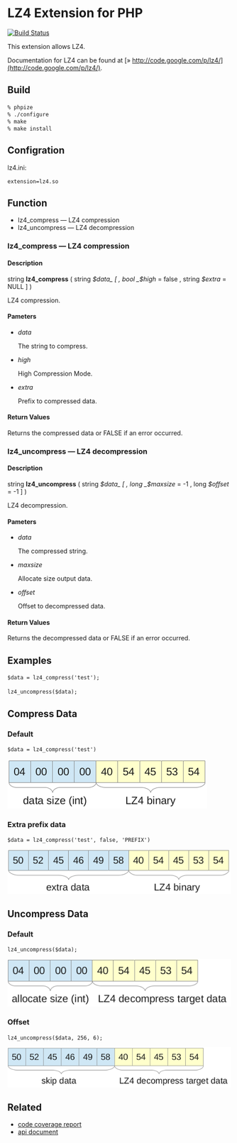 # LZ4 Extension for PHP #

[![Build Status](https://secure.travis-ci.org/kjdev/php-ext-lz4.png?branch=master)](http://travis-ci.org/kjdev/php-ext-lz4)

This extension allows LZ4.

Documentation for LZ4 can be found at [» http://code.google.com/p/lz4/](http://code.google.com/p/lz4/).

## Build ##

    % phpize
    % ./configure
    % make
    % make install

## Configration ##

lz4.ini:

    extension=lz4.so

## Function ##

* lz4\_compress — LZ4 compression
* lz4\_uncompress — LZ4 decompression

### lz4\_compress — LZ4 compression ###

#### Description ####

string **lz4\_compress** ( string _$data_ [ , bool _$high_ = false , string _$extra_ = NULL ] )

LZ4 compression.

#### Pameters ####

* _data_

  The string to compress.

* _high_

  High Compression Mode.

* _extra_

  Prefix to compressed data.

#### Return Values ####

Returns the compressed data or FALSE if an error occurred.


### lz4\_uncompress — LZ4 decompression ###

#### Description ####

string **lz4\_uncompress** ( string _$data_ [ , long _$maxsize_ = -1 , long _$offset_ = -1 ] )

LZ4 decompression.

#### Pameters ####

* _data_

  The compressed string.

* _maxsize_

  Allocate size output data.

* _offset_

  Offset to decompressed data.

#### Return Values ####

Returns the decompressed data or FALSE if an error occurred.

## Examples ##

    $data = lz4_compress('test');

    lz4_uncompress($data);

## Compress Data ##

### Default ###

    $data = lz4_compress('test')

![compress-default](docs/compress-default.png)

### Extra prefix data ###

    $data = lz4_compress('test', false, 'PREFIX')

![compress-extra](docs/compress-extra.png)

## Uncompress Data ##

### Default ###

    lz4_uncompress($data);

![uncompress-default](docs/uncompress-default.png)

### Offset ###

    lz4_uncompress($data, 256, 6);

![uncompress-offset](docs/uncompress-offset.png)

## Related ##

* [code coverage report](http://gcov.at-ninja.jp/php-ext-lz4/)
* [api document](http://api.at-ninja.jp/php-ext-lz4/)
